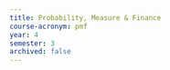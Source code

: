 ```yaml
---
title: Probability, Measure & Finance
course-acronym: pmf
year: 4
semester: 3
archived: false
---
```



